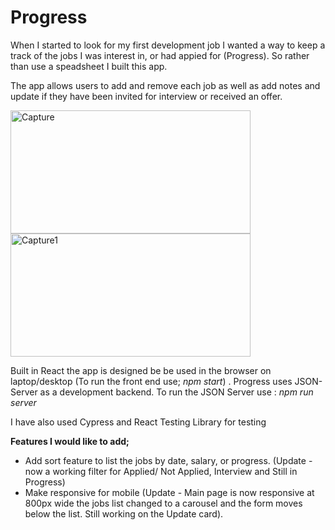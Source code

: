 # Progress

  
When I started to look for my first development job I wanted a way to keep a track of the jobs I was interest in, or had appied for (Progress). So rather than use a speadsheet I built this app.

The app allows users to add and remove each job as well as add notes and update if they have been invited for interview or received an offer.

<img src="https://live.staticflickr.com/65535/52386720832_91461422bf_b.jpg" width="384" height="197" alt="Capture">  <img src="https://live.staticflickr.com/65535/52386720817_78e0fa8537_b.jpg" width="384" height="197" alt="Capture1">
 
Built in React the app is designed be be used in the browser on laptop/desktop (To run the front end use; *npm start*) . Progress uses JSON-Server as a development backend. To run the JSON Server use : *npm run server*

I have also used Cypress and React Testing Library for testing    
  

**Features I would like to add;**
- Add sort feature to list the jobs by date, salary, or progress. (Update - now a working filter for Applied/ Not Applied, Interview and Still in Progress)
- Make responsive for mobile (Update - Main page is now responsive at 800px wide the jobs list changed to a carousel and the form moves below the list. Still working on the Update card).
